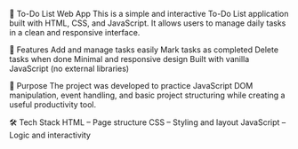 📌 To-Do List Web App
This is a simple and interactive To-Do List application built with HTML, CSS, and JavaScript. It allows users to manage daily tasks in a clean and responsive interface.

🚀 Features
Add and manage tasks easily
Mark tasks as completed
Delete tasks when done
Minimal and responsive design
Built with vanilla JavaScript (no external libraries)

🎯 Purpose
The project was developed to practice JavaScript DOM manipulation, event handling, and basic project structuring while creating a useful productivity tool.

🛠 Tech Stack
HTML – Page structure
CSS – Styling and layout
JavaScript – Logic and interactivity
